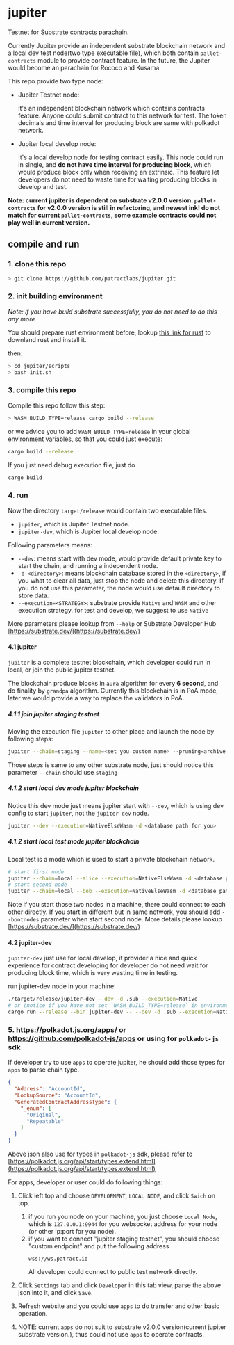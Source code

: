 # jupiter
Testnet for Substrate contracts parachain.

Currently Jupiter provide an independent substrate blockchain network and a local dev test node(two type executable file), 
which both contain `pallet-contracts` module to provide contract feature. In the future, the Jupiter would become an
parachain for Rococo and Kusama.  

This repo provide two type node:
* Jupiter Testnet node:
 
    it's an independent blockchain network which contains contracts feature. Anyone could submit 
    contract to this network for test. The token decimals and time interval for producing block are
    same with polkadot network.
    
* Jupiter local develop node: 
    
    It's a local develop node for testing contract easily. This node could run in single, and **do not have time interval
    for producing block**, which would produce block only when receiving an extrinsic. This feature let developers do not 
    need to waste time for waiting producing blocks in develop and test.
    
**Note: current jupiter is dependent on substrate v2.0.0 version. `pallet-contracts` for v2.0.0 version is still in refactoring, 
and newest ink! do not match for current `pallet-contracts`, some example contracts could not play well in current version.**
    
## compile and run
### 1. clone this repo
```bash
> git clone https://github.com/patractlabs/jupiter.git
```

### 2. init building environment
*Note: if you have build substrate successfully, you do not need to do this any more*

You should prepare rust environment before, lookup [this link for rust](https://www.rust-lang.org/learn/get-started) to
downland rust and install it.
 
then:
```bash
> cd jupiter/scripts
> bash init.sh
```

### 3. compile this repo
Compile this repo follow this step:
```bash
> WASM_BUILD_TYPE=release cargo build --release
```
or we advice you to add `WASM_BUILD_TYPE=release` in your global environment variables, so that you could just execute:
```bash
cargo build --release
```

If you just need debug execution file, just do
```bash
cargo build
```

### 4. run
Now the directory `target/release` would contain two executable files.
* `jupiter`, which is Jupiter Testnet node.
* `jupiter-dev`, which is Jupiter local develop node.

Following parameters means:
* `--dev`: means start with dev mode, would provide default private key to start the chain, and running a independent node.
* `-d <directory>`: means blockchain database stored in the `<directory>`, if you what to clear all data, just stop the
node and delete this directory. If you do not use this parameter, the node would use default directory to store data.
* `--execution=<STRATEGY>`: substrate provide `Native` and `WASM` and other execution strategy. for test and develop, 
we suggest to use `Native`  

More parameters please lookup from `--help` or Substrate Developer Hub [https://substrate.dev/](https://substrate.dev/)

#### 4.1 jupiter
`jupiter` is a complete testnet blockchain, which developer could run in local, or join the public jupiter testnet.

The blockchain produce blocks in `aura` algorithm for every **6 second**, and do finality by `grandpa` algorithm. Currently
this blockchain is in PoA mode, later we would provide a way to replace the validators in PoA.

##### 4.1.1 join jupiter staging testnet
Moving the execution file `jupiter` to other place and launch the node by following steps:
```bash
jupiter --chain=staging --name=<set you custom name> --pruning=archive --execution=NativeElseWasm
```
Those steps is same to any other substrate node, just should notice this parameter `--chain` should use `staging`

##### 4.1.2 start local dev mode jupiter blockchain
Notice this dev mode just means jupiter start with `--dev`, which is using dev config to start `jupiter`, not the 
`jupiter-dev` node.
```bash
jupiter --dev --execution=NativeElseWasm -d <database path for you>
```

##### 4.1.2 start local test mode jupiter blockchain
Local test is a mode which is used to start a private blockchain network.
```bash
# start first node
jupiter --chain=local --alice --execution=NativeElseWasm -d <database path for you>
# start second node
jupiter --chain=local --bob --execution=NativeElseWasm -d <database path for you>
```
Note if you start those two nodes in a machine, there could connect to each other directly. If you start in different 
but in same network, you should add `--bootnodes` parameter when start second node. More details please lookup [https://substrate.dev/](https://substrate.dev/)
   
#### 4.2 jupiter-dev
`jupiter-dev` just use for local develop, it provider a nice and quick experience for contract developing for developer 
do not need wait for producing block time, which is very wasting time in testing.

run jupiter-dev node in your machine:
```bash
./target/release/jupiter-dev --dev -d .sub --execution=Native
# or (notice if you have not set `WASM_BUILD_TYPE=release` in environment variables, put this before `cargo run`)
cargo run --release --bin jupiter-dev -- --dev -d .sub --execution=Native
```

### 5. https://polkadot.js.org/apps/ or https://github.com/polkadot-js/apps or using for `polkadot-js` sdk
If developer try to use `apps` to operate jupiter, he should add those types for `apps` to parse chain type.
```json
{
  "Address": "AccountId",
  "LookupSource": "AccountId",
  "GeneratedContractAddressType": {
    "_enum": [
      "Original",
      "Repeatable"
    ]
  }
}
```
Above json also use for types in `polkadot-js` sdk, please refer to [https://polkadot.js.org/api/start/types.extend.html](https://polkadot.js.org/api/start/types.extend.html)

For apps, developer or user could do following things:
1. Click left top and choose `DEVELOPMENT`, `LOCAL NODE`, and click `Swich` on top.
 
    1. if you run you node on your machine, you just choose `Local Node`, which is `127.0.0.1:9944` for you websocket 
    address for your node (or other ip:port for you node).
    2. if you want to connect "jupiter staging testnet", you should choose "custom endpoint" and put the following address
        ````
        wss://ws.patract.io
        ````
        All developer could connect to public test network directly.
    
2. Click `Settings` tab and click `Developer` in this tab view, parse the above json into it, and click `Save`.
3. Refresh website and you could use `apps` to do transfer and other basic operation.
4. NOTE: current `apps` do not suit to substrate v2.0.0 version(current jupiter substrate version.), thus could not use `apps` to operate contracts.
